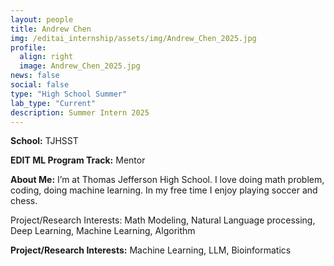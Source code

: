 ```yaml
---
layout: people
title: Andrew Chen
img: /editai_internship/assets/img/Andrew_Chen_2025.jpg
profile:
  align: right
  image: Andrew_Chen_2025.jpg
news: false
social: false
type: "High School Summer"
lab_type: "Current"
description: Summer Intern 2025
---
```


**School:** TJHSST

**EDIT ML Program Track:**
Mentor

**About Me:**
I’m at Thomas Jefferson High School. I love doing math problem, coding, doing machine learning. In my free time I enjoy playing soccer and chess.

Project/Research Interests: Math Modeling, Natural Language processing, Deep Learning, Machine Learning, Algorithm

**Project/Research Interests:**
Machine Learning, LLM, Bioinformatics
    